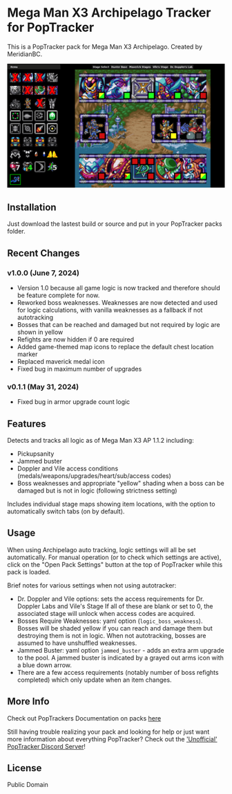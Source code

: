 # Mega Man X3 Archipelago Tracker for PopTracker

This is a PopTracker pack for Mega Man X3 Archipelago. Created by MeridianBC.

![](https://raw.githubusercontent.com/BrianCumminger/megamanx3-ap-poptracker/master/images/screenshot.png)

## Installation

Just download the lastest build or source and put in your PopTracker packs folder.

## Recent Changes
### v1.0.0 (June 7, 2024)
- Version 1.0 because all game logic is now tracked and therefore should be feature complete for now.
- Reworked boss weaknesses. Weaknesses are now detected and used for logic calculations, with vanilla weaknesses as a fallback if not autotracking
- Bosses that can be reached and damaged but not required by logic are shown in yellow
- Refights are now hidden if 0 are required
- Added game-themed map icons to replace the default chest location marker
- Replaced maverick medal icon
- Fixed bug in maximum number of upgrades
  
### v0.1.1 (May 31, 2024)
- Fixed bug in armor upgrade count logic

## Features
Detects and tracks all logic as of Mega Man X3 AP 1.1.2 including:

- Pickupsanity
- Jammed buster
- Doppler and Vile access conditions (medals/weapons/upgrades/heart/sub/access codes)
- Boss weaknesses and appropriate "yellow" shading when a boss can be damaged but is not in logic (following strictness setting)
  
Includes individual stage maps showing item locations, with the option to automatically switch tabs (on by default).

## Usage
When using Archipelago auto tracking, logic settings will all be set automatically.  For manual operation (or to check which settings are active), click on the "Open Pack Settings" button at the top of PopTracker while this pack is loaded.

Brief notes for various settings when not using autotracker:
- Dr. Doppler and Vile options: sets the access requirements for Dr. Doppler Labs and Vile's Stage  If all of these are blank or set to 0, the associated stage will unlock when access codes are acquired.
- Bosses Require Weaknesses: yaml option (`logic_boss_weakness`).  Bosses will be shaded yellow if you can reach and damage them but destroying them is not in logic. When not autotracking, bosses are assumed to have unshuffled weaknesses.
- Jammed Buster: yaml option `jammed_buster` - adds an extra arm upgrade to the pool.  A jammed buster is indicated by a grayed out arms icon with a blue down arrow.
- There are a few access requirements (notably number of boss refights completed) which only update when an item changes.


## More Info

Check out PopTrackers Documentation on packs [here](https://github.com/black-sliver/PopTracker/blob/master/doc/PACKS.md)

Still having trouble realizing your pack and looking for help or just want more information about everything PopTracker? Check out the ['Unofficial' PopTracker Discord Server](https://discord.com/invite/gwThqMCPgK)!

## License

Public Domain